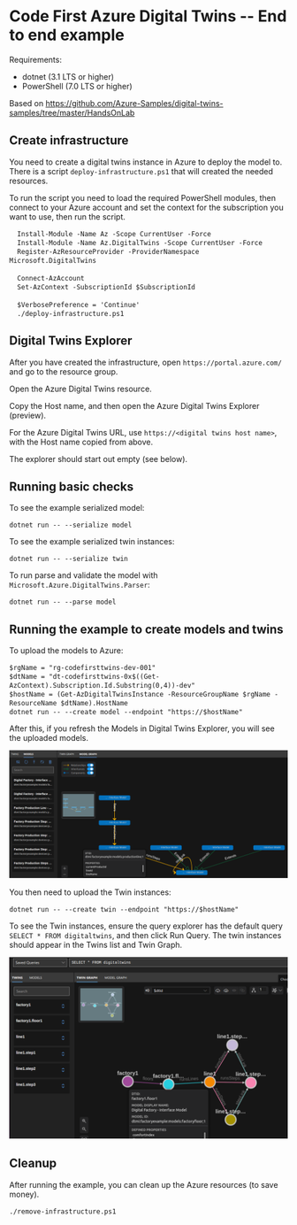 Code First Azure Digital Twins -- End to end example
====================================================

Requirements:

* dotnet (3.1 LTS or higher)
* PowerShell (7.0 LTS or higher)

Based on https://github.com/Azure-Samples/digital-twins-samples/tree/master/HandsOnLab

Create infrastructure
---------------------

You need to create a digital twins instance in Azure to deploy the model to. There is a
script `deploy-infrastructure.ps1` that will created the needed resources.

To run the script you need to load the required PowerShell modules, then connect to your
Azure account and set the context for the subscription you want to use, then run the
script.

``` pwsh
  Install-Module -Name Az -Scope CurrentUser -Force
  Install-Module -Name Az.DigitalTwins -Scope CurrentUser -Force
  Register-AzResourceProvider -ProviderNamespace Microsoft.DigitalTwins
  
  Connect-AzAccount
  Set-AzContext -SubscriptionId $SubscriptionId
  
  $VerbosePreference = 'Continue'
  ./deploy-infrastructure.ps1
```

Digital Twins Explorer
----------------------

After you have created the infrastructure, open `https://portal.azure.com/` and go to the resource group.

Open the Azure Digital Twins resource.

Copy the Host name, and then open the Azure Digital Twins Explorer (preview).

For the Azure Digital Twins URL, use `https://<digital twins host name>`, with the Host name copied from above.

The explorer should start out empty (see below).

Running basic checks
--------------------

To see the example serialized model:

```
dotnet run -- --serialize model
```

To see the example serialized twin instances:

```
dotnet run -- --serialize twin
```

To run parse and validate the model with `Microsoft.Azure.DigitalTwins.Parser`: 

```
dotnet run -- --parse model
```

Running the example to create models and twins
----------------------------------------------

To upload the models to Azure:

``` pwsh
$rgName = "rg-codefirsttwins-dev-001"
$dtName = "dt-codefirsttwins-0x$((Get-AzContext).Subscription.Id.Substring(0,4))-dev"
$hostName = (Get-AzDigitalTwinsInstance -ResourceGroupName $rgName -ResourceName $dtName).HostName
dotnet run -- --create model --endpoint "https://$hostName"
```

After this, if you refresh the Models in Digital Twins Explorer, you will see the uploaded models. 

![Explorer model graph](images/model-graph-example.png)

You then need to upload the Twin instances:

``` pwsh
dotnet run -- --create twin --endpoint "https://$hostName"
```

To see the Twin instances, ensure the query explorer has the default query `SELECT * FROM digitaltwins`,
and then click Run Query. The twin instances should appear in the Twins list and Twin Graph.

![Explorer twins graph](images/twins-graph-example.png)

Cleanup
-------

After running the example, you can clean up the Azure resources (to save money).

``` pwsh
./remove-infrastructure.ps1
```


